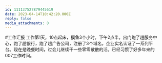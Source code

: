 ```yaml
---
id: 111137527879445619
date: 2023-04-14T10:42:20.000Z
reply: false
media_attachments: 0
---
```


#工作汇报 工作第1天，10点起床，摸鱼3个小时，下午2点半，出门跑了趟服务中心，跑了趟银行，跑了趟广告公司，注册了3个域名，企业实名认证了一系列平台。现在是晚餐时间，过会儿继续干一些零零散散的活。已经习惯了好多年来的007工作时间。

